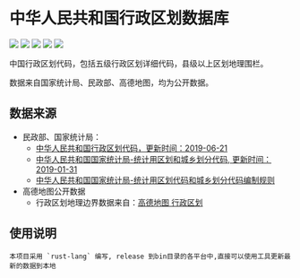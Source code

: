 中华人民共和国行政区划数据库
===

[![](https://img.shields.io/github/issues/shaipe/areas.svg)](https://github.com/shaipe/areasissues) [![](https://img.shields.io/github/forks/shaipe/areas.svg)](https://github.com/shaipe/areasnetwork) [![](https://img.shields.io/github/stars/shaipe/areas.svg)](https://github.com/shaipe/areasstargazers) [![](https://img.shields.io/github/release/shaipe/areas.svg)](https://github.com/shaipe/areasreleases) ![](http://wabg.github.io/sb/status/no-dependencies.svg)

中国行政区划代码，包括五级行政区划详细代码，县级以上区划地理围栏。

数据来自国家统计局、民政部、高德地图，均为公开数据。

## 数据来源

*   民政部、国家统计局：
    * [中华人民共和国行政区划代码，更新时间：2019-06-21](http://www.mca.gov.cn/article/sj/xzqh/2019) 
    * [中华人民共和国国家统计局-统计用区划和城乡划分代码, 更新时间：2019-01-31](http://www.stats.gov.cn/tjsj/tjbz/tjyqhdmhcxhfdm/)
    * [中华人民共和国国家统计局-统计用区划代码和城乡划分代码编制规则](http://www.stats.gov.cn/tjsj/tjbz/200911/t20091125_8667.html)
* 高德地图公开数据
    * 行政区划地理边界数据来自：[高德地图 行政区划](http://lbs.amap.com/api/webservice/guide/api/district)


## 使用说明

    本项目采用 `rust-lang` 编写, release 到bin目录的各平台中,直接可以使用工具更新最新的数据到本地